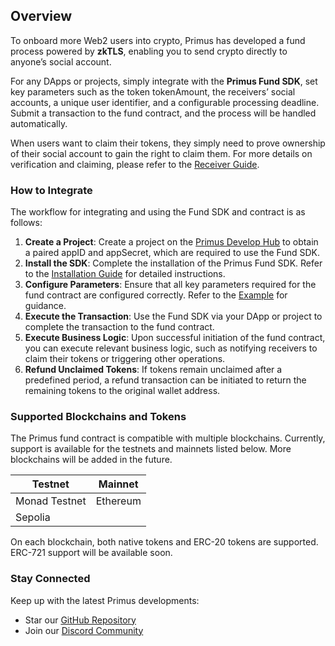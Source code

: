 
## Overview

To onboard more Web2 users into crypto, Primus has developed a fund process powered by **zkTLS**, enabling you to send crypto directly to anyone’s social account.

For any DApps or projects, simply integrate with the **Primus Fund SDK**, set key parameters such as the token tokenAmount, the receivers’ social accounts, a unique user identifier, and a configurable processing deadline. Submit a transaction to the fund contract, and the process will be handled automatically.

When users want to claim their tokens, they simply need to prove ownership of their social account to gain the right to claim them. For more details on verification and claiming, please refer to the [Receiver Guide](./receiver-guide.md).

### How to Integrate

The workflow for integrating and using the Fund SDK and contract is as follows:

1. **Create a Project**: Create a project on the [Primus Develop Hub](https://dev.primuslabs.xyz/) to obtain a paired appID and appSecret, which are required to use the Fund SDK.
2. **Install the SDK**: Complete the installation of the Primus Fund SDK. Refer to the [Installation Guide](./install.md) for detailed instructions.
3. **Configure Parameters**: Ensure that all key parameters required for the fund contract are configured correctly. Refer to the [Example](./example.md) for guidance.
4. **Execute the Transaction**: Use the Fund SDK via your DApp or project to complete the transaction to the fund contract.
5. **Execute Business Logic**: Upon successful initiation of the fund contract, you can execute relevant business logic, such as notifying receivers to claim their tokens or triggering other operations.
6. **Refund Unclaimed Tokens**: If tokens remain unclaimed after a predefined period, a refund transaction can be initiated to return the remaining tokens to the original wallet address.

### Supported Blockchains and Tokens

The Primus fund contract is compatible with multiple blockchains. Currently, support is available for the testnets and mainnets listed below. More blockchains will be added in the future.

| Testnet | Mainnet  |
| ------- | -------- |
| Monad Testnet    | Ethereum |
| Sepolia |          |

On each blockchain, both native tokens and ERC-20 tokens are supported. ERC-721 support will be available soon.

### Stay Connected

Keep up with the latest Primus developments:

- Star our [GitHub Repository](https://github.com/primus-labs/fund-js-sdk)
- Join our [Discord Community](https://discord.gg/AYGSqCkZTz)
